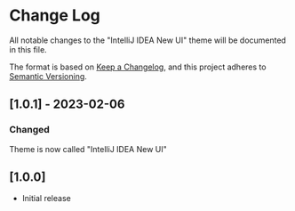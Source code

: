 # Change Log

All notable changes to the "IntelliJ IDEA New UI" theme will be documented in this file.

The format is based on [Keep a Changelog](https://keepachangelog.com/en/1.0.0/),
and this project adheres to [Semantic Versioning](https://semver.org/spec/v2.0.0.html).

## [1.0.1] - 2023-02-06

### Changed
Theme is now called "IntelliJ IDEA New UI"

## [1.0.0]

- Initial release
